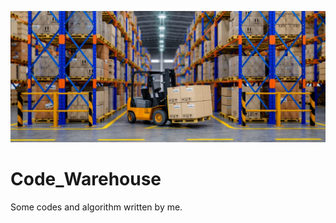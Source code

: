 <p align="center">
  <img width="1100" src="Assets/Warehouse-LEAD-IMAGE.jpeg" >
</p>




# Code_Warehouse
 Some codes and algorithm written by me.
